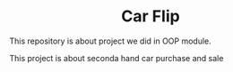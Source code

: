 # <h1 align="center">Car Flip </h1>
 
This repository is about project we did in OOP module.

This project is about seconda hand car purchase and sale
